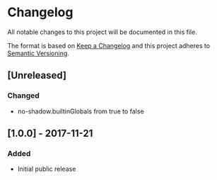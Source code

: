 # Changelog

All notable changes to this project will be documented in this file.

The format is based on [Keep a Changelog](http://keepachangelog.com/en/1.0.0/)
and this project adheres to [Semantic Versioning](http://semver.org/spec/v2.0.0.html).


## [Unreleased]

### Changed

- no-shadow.builtinGlobals from true to false


## [1.0.0] - 2017-11-21

### Added

- Initial public release